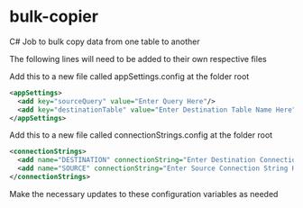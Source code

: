 # bulk-copier

C# Job to bulk copy data from one table to another

The following lines will need to be added to their own respective files

Add this to a new file called appSettings.config at the folder root
```xml
<appSettings>
  <add key="sourceQuery" value="Enter Query Here"/>
  <add key="destinationTable" value="Enter Destination Table Name Here"/>
</appSettings>
```

Add this to a new file called connectionStrings.config at the folder root
```xml
<connectionStrings>
  <add name="DESTINATION" connectionString="Enter Destination Connection String Here" providerName="System.Data.SqlClient"/>
  <add name="SOURCE" connectionString="Enter Source Connection String Here" providerName="System.Data.SqlClient"/>
</connectionStrings>
```

Make the necessary updates to these configuration variables as needed

